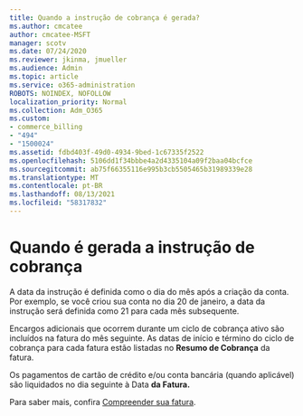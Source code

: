 ```yaml
---
title: Quando a instrução de cobrança é gerada?
ms.author: cmcatee
author: cmcatee-MSFT
manager: scotv
ms.date: 07/24/2020
ms.reviewer: jkinma, jmueller
ms.audience: Admin
ms.topic: article
ms.service: o365-administration
ROBOTS: NOINDEX, NOFOLLOW
localization_priority: Normal
ms.collection: Adm_O365
ms.custom:
- commerce_billing
- "494"
- "1500024"
ms.assetid: fdbd403f-49d0-4934-9bed-1c67335f2522
ms.openlocfilehash: 5106dd1f34bbbe4a2d4335104a09f2baa04bcfce
ms.sourcegitcommit: ab75f66355116e995b3cb5505465b31989339e28
ms.translationtype: MT
ms.contentlocale: pt-BR
ms.lasthandoff: 08/13/2021
ms.locfileid: "58317832"
---
```

# <a name="when-is-the-billing-statement-generated"></a>Quando é gerada a instrução de cobrança

A data da instrução é definida como o dia do mês após a criação da conta. Por exemplo, se você criou sua conta no dia 20 de janeiro, a data da instrução será definida como 21 para cada mês subsequente.

Encargos adicionais que ocorrem durante um ciclo de cobrança ativo são incluídos na fatura do mês seguinte. As datas de início e término do ciclo de cobrança para cada fatura estão listadas no **Resumo de Cobrança** da fatura.

Os pagamentos de cartão de crédito e/ou conta bancária (quando aplicável) são liquidados no dia seguinte à Data **da Fatura.**
  
Para saber mais, confira [Compreender sua fatura](https://docs.microsoft.com/microsoft-365/commerce/billing-and-payments/understand-your-invoice2).